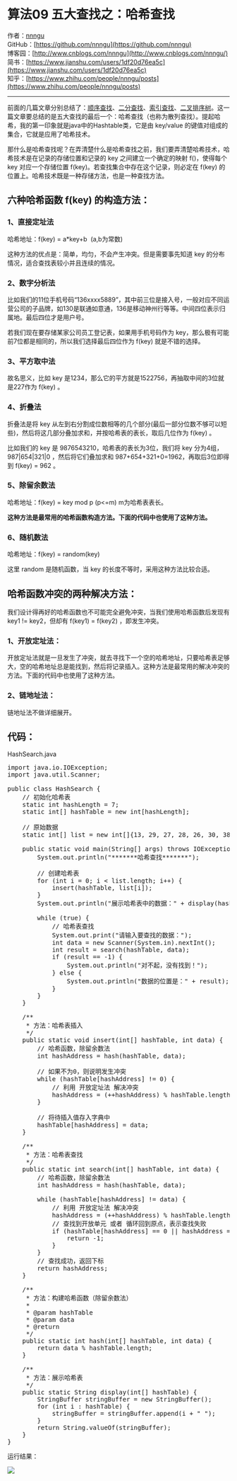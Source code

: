 # 算法09 五大查找之：哈希查找
作者：[nnngu](https://github.com/nnngu)  
GitHub：[https://github.com/nnngu](https://github.com/nnngu)  
博客园：[http://www.cnblogs.com/nnngu](http://www.cnblogs.com/nnngu/)  
简书：[https://www.jianshu.com/users/1df20d76ea5c](https://www.jianshu.com/users/1df20d76ea5c)  
知乎：[https://www.zhihu.com/people/nnngu/posts](https://www.zhihu.com/people/nnngu/posts)  

---

前面的几篇文章分别总结了：[顺序查找](http://www.cnblogs.com/nnngu/p/8286082.html)、[二分查找](http://www.cnblogs.com/nnngu/p/8286401.html)、[索引查找](http://www.cnblogs.com/nnngu/p/8290367.html)、[二叉排序树](http://www.cnblogs.com/nnngu/p/8294714.html)。这一篇文章要总结的是五大查找的最后一个：哈希查找（也称为散列查找）。提起哈希，我的第一印象就是java中的Hashtable类，它是由 key/value 的键值对组成的集合，它就是应用了哈希技术。

那什么是哈希查找呢？在弄清楚什么是哈希查找之前，我们要弄清楚哈希技术，哈希技术是在记录的存储位置和记录的 key 之间建立一个确定的映射 f()，使得每个 key 对应一个存储位置 f(key)。若查找集合中存在这个记录，则必定在 f(key) 的位置上。哈希技术既是一种存储方法，也是一种查找方法。

## 六种哈希函数 f(key) 的构造方法：

### 1、直接定址法

哈希地址：f(key) = a*key+b  (a,b为常数)

这种方法的优点是：简单，均匀，不会产生冲突。但是需要事先知道 key 的分布情况，适合查找表较小并且连续的情况。

### 2、数字分析法

比如我们的11位手机号码“136xxxx5889”，其中前三位是接入号，一般对应不同运营公司的子品牌，如130是联通如意通，136是移动神州行等等。中间四位表示归属地。最后四位才是用户号。

若我们现在要存储某家公司员工登记表，如果用手机号码作为 key，那么极有可能前7位都是相同的，所以我们选择最后四位作为 f(key) 就是不错的选择。

### 3、平方取中法

故名思义，比如 key 是1234，那么它的平方就是1522756，再抽取中间的3位就是227作为 f(key) 。

### 4、折叠法

折叠法是将 key 从左到右分割成位数相等的几个部分(最后一部分位数不够可以短些)，然后将这几部分叠加求和，并按哈希表的表长，取后几位作为 f(key) 。

比如我们的 key 是 9876543210，哈希表的表长为3位，我们将 key 分为4组，987|654|321|0 ，然后将它们叠加求和 987+654+321+0=1962，再取后3位即得到 f(key) = 962 。

### 5、除留余数法

哈希地址：f(key) = key mod p (p<=m) m为哈希表表长。

**这种方法是最常用的哈希函数构造方法。下面的代码中也使用了这种方法。**

### 6、随机数法

哈希地址：f(key) = random(key)  

这里 random 是随机函数，当 key 的长度不等时，采用这种方法比较合适。

## 哈希函数冲突的两种解决方法：

我们设计得再好的哈希函数也不可能完全避免冲突，当我们使用哈希函数后发现有 key1 != key2，但却有 f(key1) = f(key2) ，即发生冲突。

### 1、开放定址法：

开放定址法就是一旦发生了冲突，就去寻找下一个空的哈希地址，只要哈希表足够大，空的哈希地址总是能找到，然后将记录插入。这种方法是最常用的解决冲突的方法。下面的代码中也使用了这种方法。

### 2、链地址法：

链地址法不做详细展开。

## 代码：

HashSearch.java

<pre>import java.io.IOException;
import java.util.Scanner;

public class HashSearch {
    // 初始化哈希表
    static int hashLength = 7;
    static int[] hashTable = new int[hashLength];

    // 原始数据
    static int[] list = new int[]{13, 29, 27, 28, 26, 30, 38};

    public static void main(String[] args) throws IOException {
        System.out.println("*******哈希查找*******");

        // 创建哈希表
        for (int i = 0; i < list.length; i++) {
            insert(hashTable, list[i]);
        }
        System.out.println("展示哈希表中的数据：" + display(hashTable));

        while (true) {
            // 哈希表查找
            System.out.print("请输入要查找的数据：");
            int data = new Scanner(System.in).nextInt();
            int result = search(hashTable, data);
            if (result == -1) {
                System.out.println("对不起，没有找到！");
            } else {
                System.out.println("数据的位置是：" + result);
            }
        }
    }

    /**
     * 方法：哈希表插入
     */
    public static void insert(int[] hashTable, int data) {
        // 哈希函数，除留余数法
        int hashAddress = hash(hashTable, data);

        // 如果不为0，则说明发生冲突
        while (hashTable[hashAddress] != 0) {
            // 利用 开放定址法 解决冲突
            hashAddress = (++hashAddress) % hashTable.length;
        }

        // 将待插入值存入字典中
        hashTable[hashAddress] = data;
    }

    /**
     * 方法：哈希表查找
     */
    public static int search(int[] hashTable, int data) {
        // 哈希函数，除留余数法
        int hashAddress = hash(hashTable, data);

        while (hashTable[hashAddress] != data) {
            // 利用 开放定址法 解决冲突
            hashAddress = (++hashAddress) % hashTable.length;
            // 查找到开放单元 或者 循环回到原点，表示查找失败
            if (hashTable[hashAddress] == 0 || hashAddress == hash(hashTable, data)) {
                return -1;
            }
        }
        // 查找成功，返回下标
        return hashAddress;
    }

    /**
     * 方法：构建哈希函数（除留余数法）
     *
     * @param hashTable
     * @param data
     * @return
     */
    public static int hash(int[] hashTable, int data) {
        return data % hashTable.length;
    }

    /**
     * 方法：展示哈希表
     */
    public static String display(int[] hashTable) {
        StringBuffer stringBuffer = new StringBuffer();
        for (int i : hashTable) {
            stringBuffer = stringBuffer.append(i + " ");
        }
        return String.valueOf(stringBuffer);
    }
}</pre>

运行结果：

![][1]


  [1]: https://www.github.com/nnngu/FigureBed/raw/master/2018/1/21/1516485782155.jpg